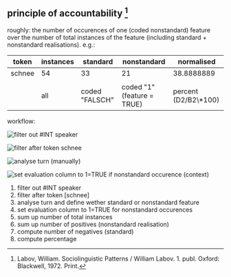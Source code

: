 ## principle of accountability [^1]
roughly: the number of occurences of one (coded nonstandard) feature over the number of total instances of the feature (including standard + nonstandard realisations). e.g.:

| token  | instances | standard       | nonstandard                | normalised             |
| ------ | --------- | -------------- | -------------------------- | ---------------------- |
| schnee | 54        | 33             | 21                         | 38.8888889             |
|        |           |                |                            |                        |
|        | all       | coded "FALSCH" | coded "1" (feature = TRUE) | percent (D2/B2\\\*100) |

workflow:

![filter out #INT speaker][image-1]

![filter after token schnee][image-2]

![analyse turn (manually)][image-3]

![set evaluation column to 1=TRUE if nonstandard occurence (context)][image-4]

1. filter out #INT speaker
2. filter after token [schnee]
3. analyse turn and define wether standard or nonstandard feature
4. set evaluation column to 1=TRUE for nonstandard occurences
5. sum up number of total instances
6. sum up number of positives (nonstandard realisation)
7. compute number of negatives (standard)
8. compute percentage


[^1]:	Labov, William. Sociolinguistic Patterns / William Labov. 1. publ. Oxford: Blackwell, 1972. Print.

[image-1]:	https://ada-sub.dh-index.org/school/pr/2023-04-15/ses_wrapup/src/sesdb004-INT.png
[image-2]:	https://ada-sub.dh-index.org/school/pr/2023-04-15/ses_wrapup/src/sesdb004-schnee.png
[image-3]:	https://ada-sub.dh-index.org/school/pr/2023-04-15/ses_wrapup/src/sesdb004-schnee2.png
[image-4]:	https://ada-sub.dh-index.org/school/pr/2023-04-15/ses_wrapup/src/sesdb004-schnee3.png
